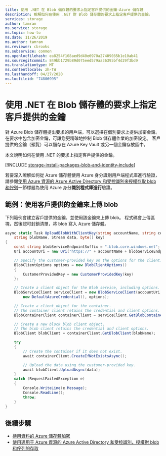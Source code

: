 ```yaml
---
title: 使用 .NET 在 Blob 儲存體的要求上指定客戶提供的金鑰-Azure 儲存體
description: 瞭解如何在使用 .NET 對 Blob 儲存體的要求上指定客戶提供的金鑰。
services: storage
author: tamram
ms.service: storage
ms.topic: how-to
ms.date: 11/26/2019
ms.author: tamram
ms.reviewer: cbrooks
ms.subservice: common
ms.openlocfilehash: ea8254f108aed9d40e6970a27409035b1e10ab41
ms.sourcegitcommit: 849bb1729b89d075eed579aa36395bf4d29f3bd9
ms.translationtype: MT
ms.contentlocale: zh-TW
ms.lasthandoff: 04/27/2020
ms.locfileid: "74806995"
---
```

# <a name="specify-a-customer-provided-key-on-a-request-to-blob-storage-with-net"></a>使用 .NET 在 Blob 儲存體的要求上指定客戶提供的金鑰

對 Azure Blob 儲存體提出要求的用戶端，可以選擇在個別要求上提供加密金鑰。 在要求中包含加密金鑰，可讓您更精確地控制 Blob 儲存體作業的加密設定。 客戶提供的金鑰（預覽）可以儲存在 Azure Key Vault 或另一個金鑰存放區中。

本文說明如何在使用 .NET 的要求上指定客戶提供的金鑰。

[!INCLUDE [storage-install-packages-blob-and-identity-include](../../../includes/storage-install-packages-blob-and-identity-include.md)]

若要深入瞭解如何從 Azure 儲存體使用 Azure 身分識別用戶端程式庫進行驗證，請參閱[使用 Azure 資源的 Azure Active Directory 和受控識別來授權存取 blob 和佇列](../common/storage-auth-aad-msi.md?toc=%2Fazure%2Fstorage%2Fblobs%2Ftoc.json#authenticate-with-the-azure-identity-library)一節標題為使用 Azure 身分**識別程式庫進行**驗證。

## <a name="example-use-a-customer-provided-key-to-upload-a-blob"></a>範例：使用客戶提供的金鑰來上傳 blob

下列範例會建立客戶提供的金鑰，並使用該金鑰來上傳 blob。 程式碼會上傳區塊，然後認可封鎖清單，將 blob 寫入 Azure 儲存體。

```csharp
async static Task UploadBlobWithClientKey(string accountName, string containerName,
    string blobName, Stream data, byte[] key)
{
    const string blobServiceEndpointSuffix = ".blob.core.windows.net";
    Uri accountUri = new Uri("https://" + accountName + blobServiceEndpointSuffix);

    // Specify the customer-provided key on the options for the client.
    BlobClientOptions options = new BlobClientOptions()
    {
        CustomerProvidedKey = new CustomerProvidedKey(key)
    };

    // Create a client object for the Blob service, including options.
    BlobServiceClient serviceClient = new BlobServiceClient(accountUri, 
        new DefaultAzureCredential(), options);

    // Create a client object for the container.
    // The container client retains the credential and client options.
    BlobContainerClient containerClient = serviceClient.GetBlobContainerClient(containerName);

    // Create a new block blob client object.
    // The blob client retains the credential and client options.
    BlobClient blobClient = containerClient.GetBlobClient(blobName);

    try
    {
        // Create the container if it does not exist.
        await containerClient.CreateIfNotExistsAsync();

        // Upload the data using the customer-provided key.
        await blobClient.UploadAsync(data);
    }
    catch (RequestFailedException e)
    {
        Console.WriteLine(e.Message);
        Console.ReadLine();
        throw;
    }
}
```

## <a name="next-steps"></a>後續步驟

- [待用資料的 Azure 儲存體加密](../common/storage-service-encryption.md)
- [使用適用于 Azure 資源的 Azure Active Directory 和受控識別，授權對 blob 和佇列的存取](../common/storage-auth-aad-msi.md)
